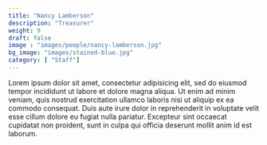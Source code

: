 ```yaml
---
title: "Nancy Lamberson"
description: "Treasurer"
weight: 9
draft: false
image : "images/people/nancy-lamberson.jpg"
bg_image: "images/stained-blue.jpg"
category: [ "Staff"]
---
```


Lorem ipsum dolor sit amet, consectetur adipisicing elit, sed do eiusmod
tempor incididunt ut labore et dolore magna aliqua. Ut enim ad minim veniam,
quis nostrud exercitation ullamco laboris nisi ut aliquip ex ea commodo
consequat. Duis aute irure dolor in reprehenderit in voluptate velit esse
cillum dolore eu fugiat nulla pariatur. Excepteur sint occaecat cupidatat non
proident, sunt in culpa qui officia deserunt mollit anim id est laborum.